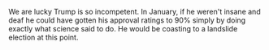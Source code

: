 We are lucky Trump is so incompetent. In January, if he weren't insane and deaf he could have gotten his approval ratings to 90% simply by doing exactly what science said to do. He would be coasting to a landslide election at this point.
